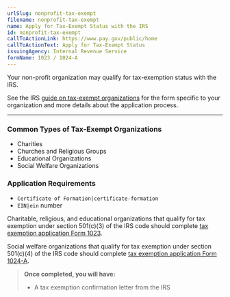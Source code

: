 ```yaml
---
urlSlug: nonprofit-tax-exempt
filename: nonprofit-tax-exempt
name: Apply for Tax-Exempt Status with the IRS
id: nonprofit-tax-exempt
callToActionLink: https://www.pay.gov/public/home
callToActionText: Apply for Tax-Exempt Status
issuingAgency: Internal Revenue Service
formName: 1023 / 1024-A
---
```

Your non-profit organization may qualify for tax-exemption status with the IRS. 

See the IRS [guide on tax-exempt organizations](https://www.irs.gov/charities-non-profits/applying-for-tax-exempt-status) for the form specific to your organization and more details about the application process.

- - -

### Common Types of Tax-Exempt Organizations

* Charities 
* Churches and Religious Groups
* Educational Organizations
* Social Welfare Organizations

### Application Requirements

*  `Certificate of Formation|certificate-formation` 
*  `EIN|ein` number

Charitable, religious, and educational organizations that qualify for tax exemption under section 501(c)(3) of the IRS code should complete [tax exemption application Form 1023](https://www.irs.gov/forms-pubs/about-form-1023).

Social welfare organizations that qualify for tax exemption under section 501(c)(4) of the IRS code should complete [tax exemption application Form 1024-A](https://www.irs.gov/forms-pubs/about-form-1024-a).

> **Once completed, you will have:**
>
> * A tax exemption confirmation letter from the IRS